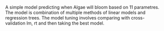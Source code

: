 A simple model predicting when Algae will bloom based on 11 parametres. The model is combination of multiple methods of linear models and regression trees. The model tuning involves comparing with cross-validation lm, rt and then taking the best model.
